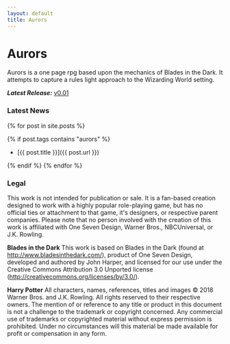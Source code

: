 ```yaml
---
layout: default
title: Aurors
---
```


# Aurors

Aurors is a one page rpg based upon the mechanics of Blades in the Dark. It attempts to capture a rules light approach to the Wizarding World setting.

***Latest Release:*** [v0.01](/projects/aurors/aurors_v0_01.pdf)

### Latest News

{% for post in site.posts %}

  {% if post.tags contains "aurors" %}

 - [{{ post.title }}]({{ post.url }})

  {% endif %}
{% endfor %}

### Legal

This work is not intended for publication or sale. It is a fan-based creation designed to work with a highly popular role-playing game, but has no official ties or attachment to that game, it's designers, or respective parent companies. Please note that no person involved with the creation of this work is affiliated with One Seven Design, Warner Bros., NBCUniversal, or J.K. Rowling.

**Blades in the Dark**
This work is based on Blades in the Dark (found at http://www.bladesinthedark.com/), product of One Seven Design, developed and authored by John Harper, and licensed for our use under the Creative Commons Attribution 3.0 Unported license (http://creativecommons.org/licenses/by/3.0/).

**Harry Potter**
All characters, names, references, titles and images © 2018 Warner Bros. and J.K. Rowling. All rights reserved to their respective owners. The mention of or reference to any title or product in this document is not a challenge to the trademark or copyright concerned. Any commercial use of trademarks or copyrighted material without express permission is prohibited. Under no circumstances will this material be made available for profit or compensation in any form.
